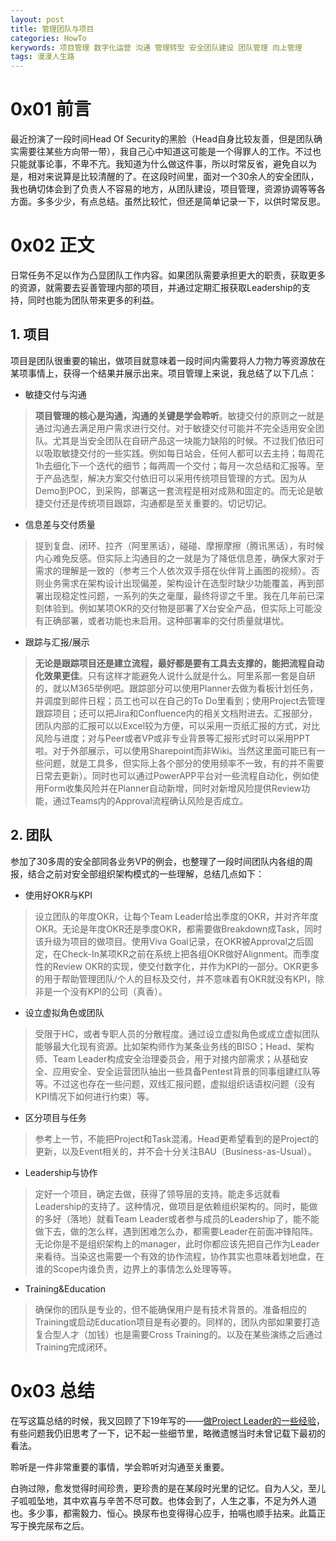 ```yaml
---
layout: post
title: 管理团队与项目
categories: HowTo
kerywords: 项目管理 数字化运营 沟通 管理转型 安全团队建设 团队管理 向上管理
tags: 漫漫人生路
---
```


# 0x01 前言

最近扮演了一段时间Head Of Security的黑脸（Head自身比较友善，但是团队确实需要往某些方向带一带），我自己心中知道这可能是一个得罪人的工作。不过也只能就事论事，不卑不亢。我知道为什么做这件事，所以时常反省，避免自以为是，相对来说算是比较清醒的了。在这段时间里，面对一个30余人的安全团队，我也确切体会到了负责人不容易的地方，从团队建设，项目管理，资源协调等等各方面。多多少少，有点总结。虽然比较忙，但还是简单记录一下，以供时常反思。

# 0x02 正文

日常任务不足以作为凸显团队工作内容。如果团队需要承担更大的职责，获取更多的资源，就需要去妥善管理内部的项目，并通过定期汇报获取Leadership的支持，同时也能为团队带来更多的利益。

## 1. 项目

项目是团队很重要的输出，做项目就意味着一段时间内需要将人力物力等资源放在某项事情上，获得一个结果并展示出来。项目管理上来说，我总结了以下几点：

* 敏捷交付与沟通
> **项目管理的核心是沟通，沟通的关键是学会聆听**。敏捷交付的原则之一就是通过沟通去满足用户需求进行交付。对于敏捷交付可能并不完全适用安全团队。尤其是当安全团队在自研产品这一块能力缺陷的时候。不过我们依旧可以吸取敏捷交付的一些实践。例如每日站会，任何人都可以去主持；每周花1h去细化下一个迭代的细节；每两周一个交付；每月一次总结和汇报等。至于产品选型，解决方案交付依旧可以采用传统项目管理的方式。因为从Demo到POC，到采购，部署这一套流程是相对成熟和固定的。而无论是敏捷交付还是传统项目跟踪，沟通都是至关重要的。切记切记。
* 信息差与交付质量
> 提到复盘、闭环、拉齐（阿里黑话），碰碰、摩擦摩擦（腾讯黑话），有时候内心难免反感。但实际上沟通目的之一就是为了降低信息差，确保大家对于需求的理解是一致的（参考三个人依次双手搭在伙伴背上画图的视频）。否则业务需求在架构设计出现偏差，架构设计在选型时缺少功能覆盖，再到部署出现稳定性问题，一系列的失之毫厘，最终将谬之千里。我在几年前已深刻体验到。例如某项OKR的交付物是部署了X台安全产品，但实际上可能没有正确部署，或者功能也未启用。这种部署率的交付质量就堪忧。
* 跟踪与汇报/展示
> **无论是跟踪项目还是建立流程，最好都是要有工具去支撑的，能把流程自动化效果更佳**。只有这样才能避免人说什么就是什么。阿里系那一套是自研的，就以M365举例吧。跟踪部分可以使用Planner去做为看板计划任务，并调度到邮件日程；员工也可以在自己的To Do里看到；使用Project去管理跟踪项目；还可以把Jira和Confluence内的相关文档附进去。汇报部分，团队内部的汇报可以以Excel较为方便，可以采用一页纸汇报的方式，对比风险与进度；对与Peer或者VP或非专业背景等汇报形式时可以采用PPT啦。对于外部展示，可以使用Sharepoint而非Wiki。当然这里面可能已有一些问题，就是工具多，但实际上各个部分的使用频率不一致，有的并不需要日常去更新）。同时也可以通过PowerAPP平台对一些流程自动化，例如使用Form收集风险并在Planner自动新增，同时对新增风险提供Review功能，通过Teams内的Approval流程确认风险是否成立。

## 2. 团队

参加了30多周的安全部同各业务VP的例会，也整理了一段时间团队内各组的周报，结合之前对安全部组织架构模式的一些理解，总结几点如下： 

* 使用好OKR与KPI
> 设立团队的年度OKR，让每个Team Leader给出季度的OKR，并对齐年度OKR。无论是年度OKR还是季度OKR，都需要做Breakdown成Task，同时该升级为项目的做项目。使用Viva Goal记录，在OKR被Approval之后固定，在Check-In某项KR之前在系统上把各组OKR做好Alignment。而季度性的Review OKR的实现，使交付数字化，并作为KPI的一部分。OKR更多的用于帮助管理团队/个人的目标及交付，并不意味着有OKR就没有KPI，除非是一个没有KPI的公司（真香）。
* 设立虚拟角色或团队
> 受限于HC，或者专职人员的分散程度。通过设立虚拟角色或成立虚拟团队能够最大化现有资源。比如架构师作为某条业务线的BISO；Head、架构师、Team Leader构成安全治理委员会，用于对接内部需求；从基础安全、应用安全、安全运营团队抽出一些具备Pentest背景的同事组建红队等等。不过这也存在一些问题，双线汇报问题，虚拟组织话语权问题（没有KPI情况下如何进行约束）等。
* 区分项目与任务
> 参考上一节，不能把Project和Task混淆。Head更希望看到的是Project的更新，以及Event相关的，并不会十分关注BAU（Business-as-Usual）。
* Leadership与协作
> 定好一个项目，确定去做，获得了领导层的支持。能走多远就看Leadership的支持了。这种情况，做项目是依赖组织架构的。同时，能做的多好（落地）就看Team Leader或者参与成员的Leadership了，能不能做下去，做的怎么样，遇到困难怎么办，都需要Leader在前面冲锋陷阵。无论你是不是组织架构上的manager，此时你都应该先把自己作为Leader来看待。当染这也需要一个有效的协作流程，协作其实也意味着划地盘，在谁的Scope内谁负责，边界上的事情怎么处理等等。
* Training&Education
> 确保你的团队是专业的，但不能确保用户是有技术背景的。准备相应的Training或启动Education项目是有必要的。同样的，团队内部如果要打造复合型人才（加钱）也是需要Cross Training的。以及在某些演练之后通过Training完成闭环。

# 0x03 总结

在写这篇总结的时候，我又回顾了下19年写的——[做Project Leader的一些经验](https://iami.xyz/Project-Manager/)， 有些问题我仍旧思考了一下，记不起一些细节里，略微遗憾当时未曾记载下最初的看法。

聆听是一件非常重要的事情，学会聆听对沟通至关重要。

白驹过隙，愈发觉得时间珍贵，更珍贵的是在某段时光里的记忆。自为人父，至儿子呱呱坠地，其中欢喜与辛苦不尽可数。也体会到了，人生之事，不足为外人道也。多少事，都需毅力、恒心。换尿布也变得得心应手，拍嗝也顺手拈来。此篇正写于换完尿布之后。